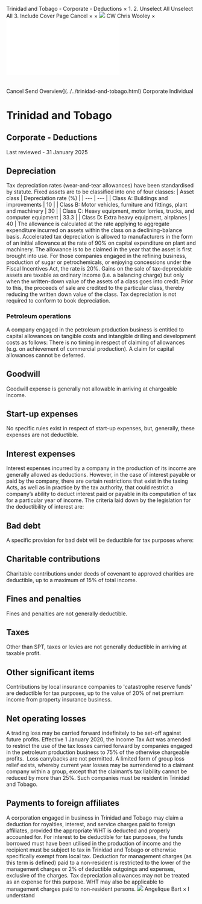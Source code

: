 Trinidad and Tobago - Corporate - Deductions
×
1.
2.
Unselect All
Unselect All
3.
Include Cover Page
Cancel
×
×
![](../../-/media/world-wide-tax-summaries/attachments/global---chris-wooley.ashx%3Frev=ac5e5f3223b34096b1afc2a6009c7320&revision=ac5e5f32-23b3-4096-b1af-c2a6009c7320&hash=859B7ADC84DC2CBEC9760E9E6EE7DE6D0A8BFCDF)
CW
Chris Wooley
×
![](deductions.html)
######
Cancel
Send
Overview](../../trinidad-and-tobago.html)
Corporate
Individual
# Trinidad and Tobago
## Corporate - Deductions
Last reviewed - 31 January 2025
## Depreciation
Tax depreciation rates (wear-and-tear allowances) have been standardised by statute. Fixed assets are to be classified into one of four classes:
| Asset class | Depreciation rate (%) |
| --- | --- |
| Class A: Buildings and improvements | 10 |
| Class B: Motor vehicles, furniture and fittings, plant and machinery | 30 |
| Class C: Heavy equipment, motor lorries, trucks, and computer equipment | 33.3 |
| Class D: Extra heavy equipment, airplanes | 40 |
The allowance is calculated at the rate applying to aggregate expenditure incurred on assets within the class on a declining-balance basis.
Accelerated tax depreciation is allowed to manufacturers in the form of an initial allowance at the rate of 90% on capital expenditure on plant and machinery. The allowance is to be claimed in the year that the asset is first brought into use. For those companies engaged in the refining business, production of sugar or petrochemicals, or enjoying concessions under the Fiscal Incentives Act, the rate is 20%.
Gains on the sale of tax-depreciable assets are taxable as ordinary income (i.e. a balancing charge) but only when the written-down value of the assets of a class goes into credit. Prior to this, the proceeds of sale are credited to the particular class, thereby reducing the written down value of the class. Tax depreciation is not required to conform to book depreciation.
### Petroleum operations
A company engaged in the petroleum production business is entitled to capital allowances on tangible costs and intangible drilling and development costs as follows:
There is no timing in respect of claiming of allowances (e.g. on achievement of commercial production). A claim for capital allowances cannot be deferred.
## Goodwill
Goodwill expense is generally not allowable in arriving at chargeable income.
## Start-up expenses
No specific rules exist in respect of start-up expenses, but, generally, these expenses are not deductible.
## Interest expenses
Interest expenses incurred by a company in the production of its income are generally allowed as deductions. However, in the case of interest payable or paid by the company, there are certain restrictions that exist in the taxing Acts, as well as in practice by the tax authority, that could restrict a company’s ability to deduct interest paid or payable in its computation of tax for a particular year of income. The criteria laid down by the legislation for the deductibility of interest are:
## Bad debt
A specific provision for bad debt will be deductible for tax purposes where:
## Charitable contributions
Charitable contributions under deeds of covenant to approved charities are deductible, up to a maximum of 15% of total income.
## Fines and penalties
Fines and penalties are not generally deductible.
## Taxes
Other than SPT, taxes or levies are not generally deductible in arriving at taxable profit.
## Other significant items
Contributions by local insurance companies to 'catastrophe reserve funds' are deductible for tax purposes, up to the value of 20% of net premium income from property insurance business.
## Net operating losses
A trading loss may be carried forward indefinitely to be set-off against future profits. Effective 1 January 2020, the Income Tax Act was amended to restrict the use of the tax losses carried forward by companies engaged in the petroleum production business to 75% of the otherwise chargeable profits.  Loss carrybacks are not permitted.
A limited form of group loss relief exists, whereby current year losses may be surrendered to a claimant company within a group, except that the claimant’s tax liability cannot be reduced by more than 25%. Such companies must be resident in Trinidad and Tobago.
## Payments to foreign affiliates
A corporation engaged in business in Trinidad and Tobago may claim a deduction for royalties, interest, and service charges paid to foreign affiliates, provided the appropriate WHT is deducted and properly accounted for. For interest to be deductible for tax purposes, the funds borrowed must have been utilised in the production of income and the recipient must be subject to tax in Trinidad and Tobago or otherwise specifically exempt from local tax.
Deduction for management charges (as this term is defined) paid to a non-resident is restricted to the lower of the management charges or 2% of deductible outgoings and expenses, exclusive of the charges. Tax depreciation allowances may not be treated as an expense for this purpose. WHT may also be applicable to management charges paid to non-resident persons.
![](../../-/media/world-wide-tax-summaries/attachments/trinidadandtobago---angelique_bart.ashx%3Frev=eecf32b13cd24d44a6ecc6f9c1315055&revision=eecf32b1-3cd2-4d44-a6ec-c6f9c1315055&hash=D2F9CD02221ACE973F2C2E5B638842D00BDF7F5E)
Angelique Bart
×
I understand